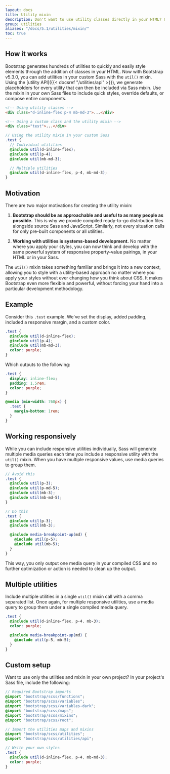 ```yaml
---
layout: docs
title: Utility mixin
description: Don't want to use utility classes directly in your HTML? Use the `util()` mixin to compose custom component styles in your source Sass files.
group: utilities
aliases: "/docs/5.1/utilities/mixin/"
toc: true
---
```


## How it works

Bootstrap generates hundreds of utilities to quickly and easily style elements through the addition of classes in your HTML. Now with Bootstrap v5.3.0, you can add utilities in your custom Sass with the `util()` mixin. Using the [utility API]({{< docsref "/utilities/api" >}}), we generate placeholders for every utility that can then be included via Sass mixin. Use the mixin in your own Sass files to include quick styles, override defaults, or compose entire components.

```html
<!-- Using utility classes -->
<div class="d-inline-flex p-4 mb-md-3">...</div>

<!-- Using a custom class and the utility mixin -->
<div class="test">...</div>
```

```scss
// Using the utility mixin in your custom Sass
.test {
  // Individual utilities
  @include util(d-inline-flex);
  @include util(p-4);
  @include util(mb-md-3);

  // Multiple utilities
  @include util(d-inline-flex, p-4, mb-md-3);
}
```

## Motivation

There are two major motivations for creating the utility mixin:

1. **Bootstrap should be as approachable and useful to as many people as possible.** This is why we provide compiled ready-to-go distribution files alongside source Sass and JavaScript. Similarly, not every situation calls for only pre-built components or all utilities.

2. **Working with utilities is systems-based development.** No matter where you apply your styles, you can now think and develop with the same powerful system of responsive property-value pairings, in your HTML or in your Sass.

The `util()` mixin takes something familiar and brings it into a new context, allowing you to style with a utility-based approach no matter where you apply your styles without ever changing how you think about CSS. It makes Bootstrap even more flexible and powerful, without forcing your hand into a particular development methodology.

## Example

Consider this `.test` example. We've set the display, added padding, included a responsive margin, and a custom color.

```scss
.test {
  @include util(d-inline-flex);
  @include util(p-4);
  @include util(mb-md-3);
  color: purple;
}
```

Which outputs to the following:

```css
.test {
  display: inline-flex;
  padding: 1.5rem;
  color: purple;
}

@media (min-width: 768px) {
  .test {
    margin-bottom: 1rem;
  }
}
```

## Working responsively

While you can include responsive utilities individually, Sass will generate multiple media queries each time you include a responsive utility with the `util()` mixin. When you have multiple responsive values, use media queries to group them.

```scss
// Avoid this
.test {
  @include util(p-3);
  @include util(p-md-5);
  @include util(mb-3);
  @include util(mb-md-5);
}

// Do this
.test {
  @include util(p-3);
  @include util(mb-3);

  @include media-breakpoint-up(md) {
    @include util(p-5);
    @include util(mb-5);
  }
}
```

This way, you only output one media query in your compiled CSS and no further optimization or action is needed to clean up the output.

## Multiple utilities

Include multiple utilities in a single `util()` mixin call with a comma separated list. Once again, for multiple responsive utilities, use a media query to group them under a single compiled media query.

```scss
.test {
  @include util(d-inline-flex, p-4, mb-3);
  color: purple;

  @include media-breakpoint-up(md) {
    @include util(p-5, mb-5);
  }
}
```

## Custom setup

Want to use only the utilities and mixin in your own project? In your project's Sass file, include the following:

```scss
// Required Bootstrap imports
@import "bootstrap/scss/functions";
@import "bootstrap/scss/variables";
@import "bootstrap/scss/variables-dark";
@import "bootstrap/scss/maps";
@import "bootstrap/scss/mixins";
@import "bootstrap/scss/root";

// Import the utilities maps and mixins
@import "bootstrap/scss/utilities";
@import "bootstrap/scss/utilities/api";

// Write your own styles
.test {
  @include util(d-inline-flex, p-4, mb-md-3);
  color: purple;
}
```
